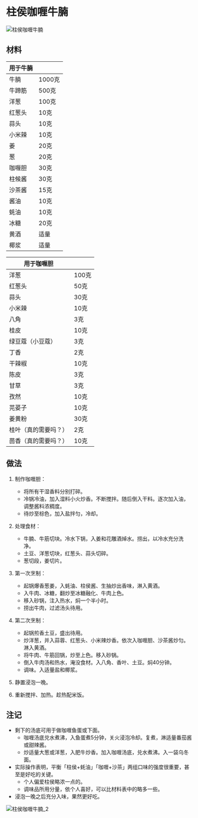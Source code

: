 # 柱侯咖喱牛腩

![柱侯咖喱牛腩](Images/柱侯咖喱牛腩.jpg)

## 材料

| 用于牛腩             |        |
| -------------------- | ------ |
| 牛腩                 | 1000克 |
| 牛蹄筋               | 500克  |
| 洋葱                 | 100克  |
| 红葱头               | 10克   |
| 蒜头                 | 10克   |
| 小米辣               | 10克   |
| 姜                   | 20克   |
| 葱                   | 20克   |
| 咖喱胆               | 30克   |
| 柱候酱               | 30克   |
| 沙茶酱               | 15克   |
| 酱油                 | 10克   |
| 蚝油                 | 10克   |
| 冰糖                 | 20克   |
| 黄酒                 | 适量   |
| 椰浆                 | 适量   |

| 用于咖喱胆           |        |
| --- | --- |
| 洋葱                 | 100克  |
| 红葱头               | 50克   |
| 蒜头                 | 30克   |
| 小米辣               | 10克   |
| 八角                 | 3克    |
| 桂皮                 | 10克   |
| 绿豆蔻（小豆蔻）     | 3克    |
| 丁香                 | 2克    |
| 干辣椒               | 10克   |
| 陈皮                 | 3克    |
| 甘草                 | 3克    |
| 孜然                 | 10克   |
| 芫荽子               | 10克   |
| 姜黄粉               | 30克   |
| 桂叶（真的需要吗？） | 2克    |
| 茴香（真的需要吗？） | 10克   |

## 做法

1. 制作咖喱胆：
   - 将所有干湿香料分别打碎。
   - 冷锅冷油，加入湿料小火炒香。不断搅拌。随后倒入干料。逐次加入油，调整酱料浓稠度。
   - 待炒至棕色，加入盐拌匀，冷却。
2. 处理食材：
   - 牛腩、牛筋切块。冷水下锅，入姜和花雕酒焯水。捞出，以冷水充分洗净。
   - 土豆、洋葱切块，红葱头、蒜头切碎。
   - 葱切段，姜切片。
3. 第一次烹制：
   - 起锅爆香葱姜，入蚝油、柱侯酱、生抽炒出香味，淋入黄酒。
   - 入牛肉、冰糖，翻炒至冰糖融化、牛肉上色。
   - 移入砂锅，注入热水，焖一个半小时。
   - 捞出牛肉，过滤汤头待用。
4. 第二次烹制：
   - 起锅煎香土豆，盛出待用。
   - 炒洋葱，并入蒜蓉、红葱头、小米辣炒香。依次入咖喱胆、沙茶酱炒匀。淋入黄酒。
   - 将牛肉、牛筋回锅，炒至上色。移入砂锅。
   - 倒入牛肉汤和热水，淹没食材。入八角、香叶、土豆。焖40分钟。
   - 调味。入适量盐和椰浆。

5. 静置浸泡一晚。

6. 重新搅拌、加热。趁热配米饭。

## 注记

- 剩下的汤底可用于做咖喱鱼蛋或下面。
  - 咖喱汤底兑水煮沸，入鱼蛋煮5分钟，关火浸泡冷却。复煮，淋适量番茄酱或甜辣酱。
  - 炒适量大葱或洋葱，入肥牛炒香。加入咖喱汤底，兑水煮沸。入一袋乌冬面。
- 实际操作表明，平衡「柱侯+蚝油」「咖喱+沙茶」两组口味的强度很重要，甚至是好吃的关键。
  - 个人偏爱柱侯略浓一点的。
  - 调味品所用分量，依个人喜好，可以比材料表中的略多一些。
- 浸泡一晚之后充分入味，果然更好吃。

![柱侯咖喱牛腩_2](Images/柱侯咖喱牛腩_2.jpg)